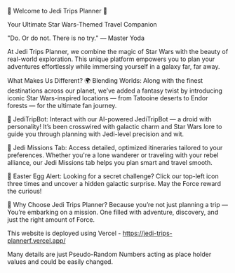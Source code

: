 


🌌 Welcome to Jedi Trips Planner 🌌

Your Ultimate Star Wars-Themed Travel Companion

"Do. Or do not. There is no try."
                                 — Master Yoda

At Jedi Trips Planner, we combine the magic of Star Wars with the beauty of real-world exploration. This unique platform empowers you to plan your adventures effortlessly while immersing yourself in a galaxy far, far away.

What Makes Us Different?
🌍 Blending Worlds: Along with the finest destinations across our planet, we’ve added a fantasy twist by introducing iconic Star Wars-inspired locations — from Tatooine deserts to Endor forests — for the ultimate fan journey.

🤖 JediTripBot: Interact with our AI-powered JediTripBot — a droid with personality! It’s been crosswired with galactic charm and Star Wars lore to guide you through planning with Jedi-level precision and wit.

🧳 Jedi Missions Tab: Access detailed, optimized itineraries tailored to your preferences. Whether you're a lone wanderer or traveling with your rebel alliance, our Jedi Missions tab helps you plan smart and travel smooth.

🥚 Easter Egg Alert: Looking for a secret challenge? Click our top-left icon three times and uncover a hidden galactic surprise. May the Force reward the curious!

🚀 Why Choose Jedi Trips Planner?
Because you’re not just planning a trip — You’re embarking on a mission.
One filled with adventure, discovery, and just the right amount of Force.

This website is deployed using Vercel - https://jedi-trips-plannerf.vercel.app/

Many details are just Pseudo-Random Numbers acting as place holder values and could be easily changed.
